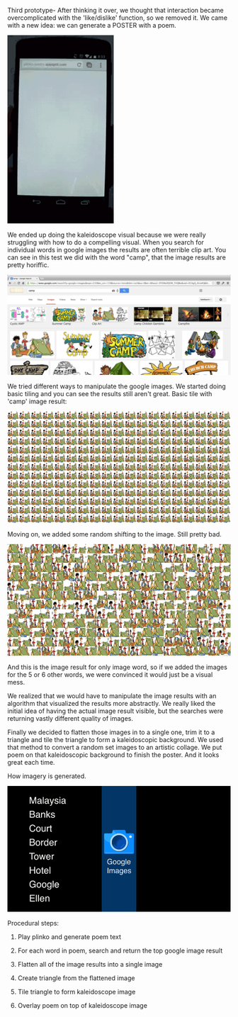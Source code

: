 Third prototype- After thinking it over, we thought that interaction became overcomplicated with the 'like/dislike' function, so we removed it. We came with a new idea: we can generate a POSTER with a poem. 

![Third version](../project_images/Plinko_poetry_version_3.gif?raw=true "Third version")

We ended up doing the kaleidoscope visual because we were really struggling with how to do a compelling visual. When you search for individual words in google images the results are often terrible clip art. You can see in this test we did with the word "camp", that the image results are pretty horiffic. 

![Third version](../project_images/camp.jpg?raw=true "Third version")

We tried different ways to manipulate the google images. We started doing basic tiling and you can see the results still aren't great. Basic tile with 'camp' image result:

![Third version](../project_images/Tiled_img.png?raw=true "Third version")

Moving on, we added some random shifting to the image. Still pretty bad. 

![Third version](../project_images/Tiled_img_shifted.jpg?raw=true "Third version")

And this is the image result for only image word, so if we added the images for the 5 or 6 other words, we were convinced it would just be a visual mess. 

We realized that we would have to manipulate the image results with an algorithm that visualized the results more abstractly. We really liked the initial idea of having the actual image result visible, but the searches were returning vastly different quality of images. 

Finally we decided to flatten those images in to a single one, trim it to a triangle and tile the triangle to form a kaleidoscopic background. We used that method to convert a random set images to an artistic collage. We put poem on that kaleidoscopic background to finish the poster. And it looks great each time.

How imagery is generated.

![Rendered GIF](../project_images/Poster_generation.gif?raw=true "Rendered GIF")

Procedural steps:

1. Play plinko and generate poem text

2. For each word in poem, search and return the top google image result

3. Flatten all of the image results into a single image

4. Create triangle from the flattened image

5. Tile triangle to form kaleidoscope image

6. Overlay poem on top of kaleidoscope image



